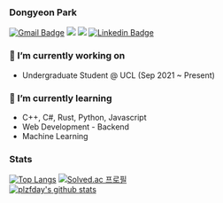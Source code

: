 ### Dongyeon Park
[![Gmail Badge](https://img.shields.io/badge/-Gmail-d14836?style=flat-square&logo=Gmail&logoColor=white&link=mailto:qkrehddus01@gmail.com)](mailto:qkrehddus01@gmail.com)
[![](https://img.shields.io/badge/-Academic%20Blog-red?style=flat-square)](https://plzfday.github.io)
[![](https://img.shields.io/badge/-Personal%20Blog%20(Korean)-blue?style=flat-square)](https://plzfdaylife.tistory.com)
[![Linkedin Badge](https://img.shields.io/badge/-LinkedIn-blue?style=flat-square&logo=Linkedin&logoColor=white&link=https://www.linkedin.com/in/dongyeonpark/)](https://www.linkedin.com/in/dongyeonpark/)

### 🔭 I’m currently working on
- Undergraduate Student @ UCL (Sep 2021 ~ Present)

### 🌱 I’m currently learning
- C++, C#, Rust, Python, Javascript
- Web Development - Backend
- Machine Learning

### Stats
[![Top Langs](https://github-readme-stats.vercel.app/api/top-langs/?username=plzfday&layout=compact)](https://github.com/anuraghazra/github-readme-stats)
[![Solved.ac
프로필](http://mazassumnida.wtf/api/v2/generate_badge?boj=qkrehddus01)](https://solved.ac/qkrehddus01)  
[![plzfday's github stats](https://github-readme-stats.vercel.app/api?username=plzfday&)](https://github.com/anuraghazra/github-readme-stats)


<!--
**plzfday/plzfday** is a ✨ _special_ ✨ repository because its `README.md` (this file) appears on your GitHub profile.

Here are some ideas to get you started:

- 🔭 I’m currently working on ...
- 🌱 I’m currently learning ...
- 👯 I’m looking to collaborate on ...
- 🤔 I’m looking for help with ...
- 💬 Ask me about ...
- 📫 How to reach me: ...
- 😄 Pronouns: ...
- ⚡ Fun fact: ...
-->
